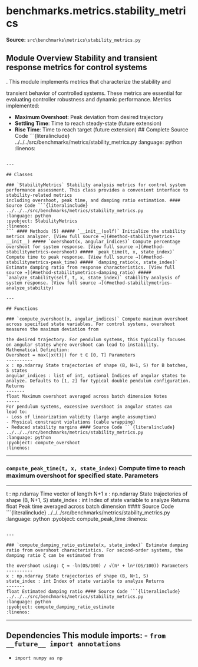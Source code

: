 # benchmarks.metrics.stability_metrics

**Source:** `src\benchmarks\metrics\stability_metrics.py`

## Module Overview Stability and transient response metrics for control systems

. This module implements metrics that characterize the stability and


transient behavior of controlled systems. These metrics are essential
for evaluating controller robustness and dynamic performance. Metrics implemented:
* **Maximum Overshoot**: Peak deviation from desired trajectory
* **Settling Time**: Time to reach steady-state (future extension)
* **Rise Time**: Time to reach target (future extension) ## Complete Source Code ```{literalinclude} ../../../src/benchmarks/metrics/stability_metrics.py
:language: python
:linenos:
```

---

## Classes

### `StabilityMetrics` Stability analysis metrics for control system performance assessment. This class provides a convenient interface to stability-related metrics
including overshoot, peak time, and damping ratio estimation. #### Source Code ```{literalinclude} ../../../src/benchmarks/metrics/stability_metrics.py
:language: python
:pyobject: StabilityMetrics
:linenos:
``` #### Methods (5) ##### `__init__(self)` Initialize the stability metrics analyzer. [View full source →](#method-stabilitymetrics-__init__) ##### `overshoot(x, angular_indices)` Compute percentage overshoot for system response. [View full source →](#method-stabilitymetrics-overshoot) ##### `peak_time(t, x, state_index)` Compute time to peak response. [View full source →](#method-stabilitymetrics-peak_time) ##### `damping_ratio(x, state_index)` Estimate damping ratio from response characteristics. [View full source →](#method-stabilitymetrics-damping_ratio) ##### `analyze_stability(self, t, x, state_index)` stability analysis of system response. [View full source →](#method-stabilitymetrics-analyze_stability)

---

## Functions

### `compute_overshoot(x, angular_indices)` Compute maximum overshoot across specified state variables. For control systems, overshoot measures the maximum deviation from

the desired trajectory. For pendulum systems, this typically focuses
on angular states where overshoot can lead to instability. Mathematical Definition:
Overshoot = max(|x(t)|) for t ∈ [0, T] Parameters
----------
x : np.ndarray State trajectories of shape (B, N+1, S) for B batches, S states
angular_indices : list of int, optional Indices of angular states to analyze. Defaults to [1, 2] for typical double pendulum configuration. Returns
-------
float Maximum overshoot averaged across batch dimension Notes
-----
For pendulum systems, excessive overshoot in angular states can
lead to:
- Loss of linearization validity (large angle assumption)
- Physical constraint violations (cable wrapping)
- Reduced stability margins #### Source Code ```{literalinclude} ../../../src/benchmarks/metrics/stability_metrics.py
:language: python
:pyobject: compute_overshoot
:linenos:
```

---

### `compute_peak_time(t, x, state_index)` Compute time to reach maximum overshoot for specified state. Parameters
----------
t : np.ndarray Time vector of length N+1
x : np.ndarray State trajectories of shape (B, N+1, S)
state_index : int Index of state variable to analyze Returns
float Peak time averaged across batch dimension #### Source Code ```{literalinclude} ../../../src/benchmarks/metrics/stability_metrics.py
:language: python
:pyobject: compute_peak_time
:linenos:
```

---

### `compute_damping_ratio_estimate(x, state_index)` Estimate damping ratio from overshoot characteristics. For second-order systems, the damping ratio ζ can be estimated from

the overshoot using: ζ ≈ -ln(OS/100) / √(π² + ln²(OS/100)) Parameters
----------
x : np.ndarray State trajectories of shape (B, N+1, S)
state_index : int Index of state variable to analyze Returns
-------
float Estimated damping ratio #### Source Code ```{literalinclude} ../../../src/benchmarks/metrics/stability_metrics.py
:language: python
:pyobject: compute_damping_ratio_estimate
:linenos:
```

---

## Dependencies This module imports: - `from __future__ import annotations`
- `import numpy as np`
